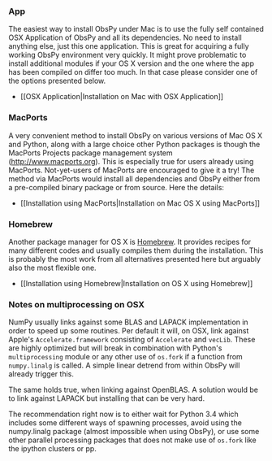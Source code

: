 ### App

The easiest way to install ObsPy under Mac is to use the fully self contained OSX Application of ObsPy and all its dependencies. No need to install anything else, just this one application. This is great for acquiring a fully working ObsPy environment very quickly. It might prove problematic to install additional modules if your OS X version and the one where the app has been compiled on differ too much. In that case please consider one of the options presented below.

  * [[OSX Application|Installation on Mac with OSX Application]]

### MacPorts

A very convenient method to install ObsPy on various versions of Mac OS X and Python, along with a large choice other Python packages is though the MacPorts Projects package management system (http://www.macports.org). This is especially true for users already using MacPorts. Not-yet-users of MacPorts are encouraged to give it a try! The method via MacPorts would install all dependencies and ObsPy either from a pre-compiled binary package or from source. Here the details:

  * [[Installation using MacPorts|Installation on Mac OS X using MacPorts]]

### Homebrew

Another package manager for OS X is [Homebrew](http://brew.sh/). It provides recipes for many different codes and usually compiles them during the installation. This is probably the most work from all alternatives presented here but arguably also the most flexible one.

 * [[Installation using Homebrew|Installation on OS X using Homebrew]]

### Notes on multiprocessing on OSX

NumPy usually links against some BLAS and LAPACK implementation in order to speed up some routines. Per default it will, on OSX, link against Apple's `Accelerate.framework` consisting of `Accelerate` and `vecLib`. These are highly optimized but will break in combination with Python's `multiprocessing` module or any other use of `os.fork` if a function from `numpy.linalg` is called. A simple linear detrend from within ObsPy will already trigger this.

The same holds true, when linking against OpenBLAS. A solution would be to link against LAPACK but installing that can be very hard.

The recommendation right now is to either wait for Python 3.4 which includes some different ways of spawning processes, avoid using the numpy.linalg package (almost impossible when using ObsPy), or use some other parallel processing packages that does not make use of `os.fork` like the ipython clusters or pp.

